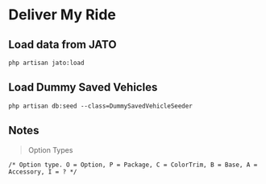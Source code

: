 # Deliver My Ride

## Load data from JATO
```
php artisan jato:load 
```

## Load Dummy Saved Vehicles
```
php artisan db:seed --class=DummySavedVehicleSeeder
```

## Notes
> Option Types
```
/* Option type. O = Option, P = Package, C = ColorTrim, B = Base, A = Accessory, I = ? */
```
